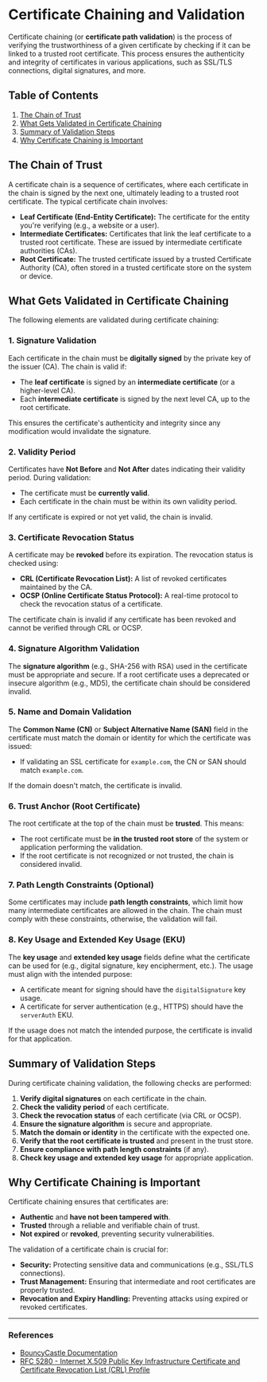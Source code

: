 # Certificate Chaining and Validation

Certificate chaining (or **certificate path validation**) is the process of verifying the trustworthiness of a given certificate by checking if it can be linked to a trusted root certificate. This process ensures the authenticity and integrity of certificates in various applications, such as SSL/TLS connections, digital signatures, and more.

## Table of Contents
1. [The Chain of Trust](#the-chain-of-trust)
2. [What Gets Validated in Certificate Chaining](#what-gets-validated-in-certificate-chaining)
3. [Summary of Validation Steps](#summary-of-validation-steps)
4. [Why Certificate Chaining is Important](#why-certificate-chaining-is-important)

## The Chain of Trust

A certificate chain is a sequence of certificates, where each certificate in the chain is signed by the next one, ultimately leading to a trusted root certificate. The typical certificate chain involves:

- **Leaf Certificate (End-Entity Certificate):** The certificate for the entity you're verifying (e.g., a website or a user).
- **Intermediate Certificates:** Certificates that link the leaf certificate to a trusted root certificate. These are issued by intermediate certificate authorities (CAs).
- **Root Certificate:** The trusted certificate issued by a trusted Certificate Authority (CA), often stored in a trusted certificate store on the system or device.

## What Gets Validated in Certificate Chaining

The following elements are validated during certificate chaining:

### 1. **Signature Validation**
Each certificate in the chain must be **digitally signed** by the private key of the issuer (CA). The chain is valid if:
- The **leaf certificate** is signed by an **intermediate certificate** (or a higher-level CA).
- Each **intermediate certificate** is signed by the next level CA, up to the root certificate.

This ensures the certificate's authenticity and integrity since any modification would invalidate the signature.

### 2. **Validity Period**
Certificates have **Not Before** and **Not After** dates indicating their validity period. During validation:
- The certificate must be **currently valid**.
- Each certificate in the chain must be within its own validity period.

If any certificate is expired or not yet valid, the chain is invalid.

### 3. **Certificate Revocation Status**
A certificate may be **revoked** before its expiration. The revocation status is checked using:
- **CRL (Certificate Revocation List):** A list of revoked certificates maintained by the CA.
- **OCSP (Online Certificate Status Protocol):** A real-time protocol to check the revocation status of a certificate.

The certificate chain is invalid if any certificate has been revoked and cannot be verified through CRL or OCSP.

### 4. **Signature Algorithm Validation**
The **signature algorithm** (e.g., SHA-256 with RSA) used in the certificate must be appropriate and secure. If a root certificate uses a deprecated or insecure algorithm (e.g., MD5), the certificate chain should be considered invalid.

### 5. **Name and Domain Validation**
The **Common Name (CN)** or **Subject Alternative Name (SAN)** field in the certificate must match the domain or identity for which the certificate was issued:
- If validating an SSL certificate for `example.com`, the CN or SAN should match `example.com`.

If the domain doesn't match, the certificate is invalid.

### 6. **Trust Anchor (Root Certificate)**
The root certificate at the top of the chain must be **trusted**. This means:
- The root certificate must be **in the trusted root store** of the system or application performing the validation.
- If the root certificate is not recognized or not trusted, the chain is considered invalid.

### 7. **Path Length Constraints (Optional)**
Some certificates may include **path length constraints**, which limit how many intermediate certificates are allowed in the chain. The chain must comply with these constraints, otherwise, the validation will fail.

### 8. **Key Usage and Extended Key Usage (EKU)**
The **key usage** and **extended key usage** fields define what the certificate can be used for (e.g., digital signature, key encipherment, etc.). The usage must align with the intended purpose:
- A certificate meant for signing should have the `digitalSignature` key usage.
- A certificate for server authentication (e.g., HTTPS) should have the `serverAuth` EKU.

If the usage does not match the intended purpose, the certificate is invalid for that application.

## Summary of Validation Steps

During certificate chaining validation, the following checks are performed:

1. **Verify digital signatures** on each certificate in the chain.
2. **Check the validity period** of each certificate.
3. **Check the revocation status** of each certificate (via CRL or OCSP).
4. **Ensure the signature algorithm** is secure and appropriate.
5. **Match the domain or identity** in the certificate with the expected one.
6. **Verify that the root certificate is trusted** and present in the trust store.
7. **Ensure compliance with path length constraints** (if any).
8. **Check key usage and extended key usage** for appropriate application.

## Why Certificate Chaining is Important

Certificate chaining ensures that certificates are:
- **Authentic** and **have not been tampered with**.
- **Trusted** through a reliable and verifiable chain of trust.
- **Not expired** or **revoked**, preventing security vulnerabilities.

The validation of a certificate chain is crucial for:
- **Security:** Protecting sensitive data and communications (e.g., SSL/TLS connections).
- **Trust Management:** Ensuring that intermediate and root certificates are properly trusted.
- **Revocation and Expiry Handling:** Preventing attacks using expired or revoked certificates.

---

### References
- [BouncyCastle Documentation](https://www.bouncycastle.org/documentation.html)
- [RFC 5280 - Internet X.509 Public Key Infrastructure Certificate and Certificate Revocation List (CRL) Profile](https://tools.ietf.org/html/rfc5280)
